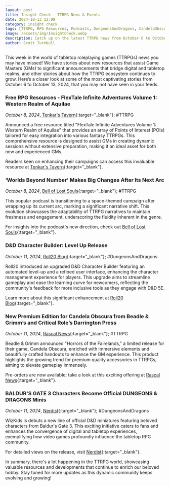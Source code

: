 ```yaml
---
layout: post
title: Insight Check - TTRPG News & Events
date: 2024-10-13 12:00
category: insight check
tags: [TTRPG, RPG Resources, Podcasts, DungeonsAndDragons, CandelaObscura, BaldursGate3, EverQuest, MMORPG, GameMasters]
image: /assets/img/InsightCheck.webp
description: Catch up on the latest TTRPG news from October 6 to October 12, 2024, including new resources, product announcements, and key updates in the world of tabletop gaming.
author: Scott Turnbull
---
```

This week in the world of tabletop roleplaying games (TTRPGs) news you may have missed! We have stories about new resources that assist Game Masters (GMs) to significant announcements that bridge digital and tabletop realms, and other stories about how the TTRPG ecosystem continues to grow. Here’s a closer look at some of the most captivating stories from October 6 to October 13, 2024, that you may not have seen in your feeds.

### Free RPG Resources - FlexTale Infinite Adventures Volume 1: Western Realm of Aquilae
*October 8, 2024*, [Tenkar's Tavern](https://www.tenkarstavern.com){:target="_blank"}; #TTRPG

Announced a free resource titled "FlexTale Infinite Adventures Volume 1: Western Realm of Aquilae" that provides an array of Points of Interest (POIs) tailored for easy integration into various fantasy TTRPGs. This comprehensive resource is designed to assist GMs in creating dynamic sessions without extensive preparation, making it an ideal asset for both new and experienced GMs.

Readers keen on enhancing their campaigns can access this invaluable resource at [Tenkar's Tavern](https://www.tenkarstavern.com/2024/10/free-rpg-resources-flextale-infinite.html){:target="_blank"}.

### ‘Worlds Beyond Number’ Makes Big Changes After Its Next Arc
*October 8, 2024*, [Bell of Lost Souls](https://www.belloflostsouls.net){:target="_blank"}; #TTRPG

This popular podcast is transitioning to a space-themed campaign after wrapping up its current arc, marking a significant narrative shift. This evolution showcases the adaptability of TTRPG narratives to maintain freshness and engagement, underscoring the fluidity inherent in the genre.

For insights into the podcast's new direction, check out [Bell of Lost Souls](https://www.belloflostsouls.net/2024/10/worlds-beyond-number-makes-big-changes-after-its-next-arc.html){:target="_blank"}.

### D&D Character Builder: Level Up Release
*October 11, 2024*, [Roll20 Blog](https://blog.roll20.net){:target="_blank"}; #DungeonsAndDragons

Roll20 introduced an upgraded D&D Character Builder featuring an automated level-up and a refined user interface, enhancing the character management experience for players. This upgrade aims to streamline gameplay and ease the learning curve for newcomers, reflecting the community's feedback for more inclusive tools as they engage with D&D 5E.

Learn more about this significant enhancement at [Roll20 Blog](https://blog.roll20.net/posts/dd-character-builder-level-up-release/){:target="_blank"}.

### New Premium Edition for Candela Obscura from Beadle & Grimm’s and Critical Role’s Darrington Press
*October 11, 2024*, [Rascal News](https://www.rascal.news){:target="_blank"}; #TTRPG

Beadle & Grimm announced "Horrors of the Fairelands," a limited release for their game, Candela Obscura, enriched with immersive elements and beautifully crafted handouts to enhance the GM experience. This product highlights the growing trend for premium quality accessories in TTRPGs, aiming to elevate gameplay immensely.

Pre-orders are now available; take a look at this exciting offering at [Rascal News](https://www.rascal.news/new-premium-edition-for-candela-obscura-from-beadle-grimms-and-critical-roles-darrington-press-2/){:target="_blank"}.

### BALDUR'S GATE 3 Characters Become Official DUNGEONS & DRAGONS Minis
*October 11, 2024*, [Nerdist](https://nerdist.com){:target="_blank"}; #DungeonsAndDragons

WizKids is debuts a new line of official D&D miniatures featuring beloved characters from Baldur's Gate 3. This exciting initiative caters to fans and enhances the convergence of digital and tabletop experiences, exemplifying how video games profoundly influence the tabletop RPG community.

For detailed views on the release, visit [Nerdist](https://nerdist.com/article/baldurs-gate-3-official-dungeons-dragons-minis/){:target="_blank"}.

In summary, there's a lot happening in the TTRPG world, showcasing valuable resources and developments that continue to enrich our beloved hobby. Stay tuned for more updates as this dynamic community keeps evolving and growing!
